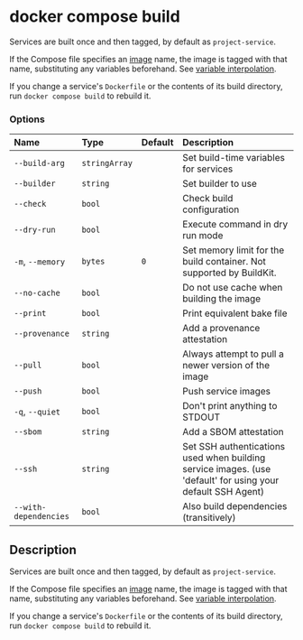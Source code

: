 # docker compose build

<!---MARKER_GEN_START-->
Services are built once and then tagged, by default as `project-service`.

If the Compose file specifies an
[image](https://github.com/compose-spec/compose-spec/blob/main/spec.md#image) name,
the image is tagged with that name, substituting any variables beforehand. See
[variable interpolation](https://github.com/compose-spec/compose-spec/blob/main/spec.md#interpolation).

If you change a service's `Dockerfile` or the contents of its build directory,
run `docker compose build` to rebuild it.

### Options

| Name                  | Type          | Default | Description                                                                                                 |
|:----------------------|:--------------|:--------|:------------------------------------------------------------------------------------------------------------|
| `--build-arg`         | `stringArray` |         | Set build-time variables for services                                                                       |
| `--builder`           | `string`      |         | Set builder to use                                                                                          |
| `--check`             | `bool`        |         | Check build configuration                                                                                   |
| `--dry-run`           | `bool`        |         | Execute command in dry run mode                                                                             |
| `-m`, `--memory`      | `bytes`       | `0`     | Set memory limit for the build container. Not supported by BuildKit.                                        |
| `--no-cache`          | `bool`        |         | Do not use cache when building the image                                                                    |
| `--print`             | `bool`        |         | Print equivalent bake file                                                                                  |
| `--provenance`        | `string`      |         | Add a provenance attestation                                                                                |
| `--pull`              | `bool`        |         | Always attempt to pull a newer version of the image                                                         |
| `--push`              | `bool`        |         | Push service images                                                                                         |
| `-q`, `--quiet`       | `bool`        |         | Don't print anything to STDOUT                                                                              |
| `--sbom`              | `string`      |         | Add a SBOM attestation                                                                                      |
| `--ssh`               | `string`      |         | Set SSH authentications used when building service images. (use 'default' for using your default SSH Agent) |
| `--with-dependencies` | `bool`        |         | Also build dependencies (transitively)                                                                      |


<!---MARKER_GEN_END-->

## Description

Services are built once and then tagged, by default as `project-service`.

If the Compose file specifies an
[image](https://github.com/compose-spec/compose-spec/blob/main/spec.md#image) name,
the image is tagged with that name, substituting any variables beforehand. See
[variable interpolation](https://github.com/compose-spec/compose-spec/blob/main/spec.md#interpolation).

If you change a service's `Dockerfile` or the contents of its build directory,
run `docker compose build` to rebuild it.
